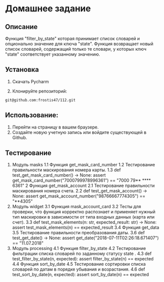# Домашнее задание
## Описание 

Функция "filter_by_state" которая принимает список словарей и опционально значение для ключа "state".
Функция возвращает новый список словарей, содержащий только те словари, у которых ключ 
"state" соответствует указанному значению.


## Установка 


1. Скачать Pycharm

2. Клонируйте репозиторий:

``git@github.com:frostis47/112.git``


## Использование:

1. Перейти на страницу в вашем браузере.
2. Создайте новую учетную запись или войдите существующей в Github.


## Тестирование 
1. Модуль masks 
1.1 Функция get_mask_card_number
1.2 Тестирование правильности маскирования номера карты.
1.3 def test_get_mask_card_number() -> None:
    assert get_mask_card_number("7000799978996361") == "7000 79** **** 6361"
2 Функция get_mask_account
2.1 Тестирование правильности маскирования номера счета.
2.2 def test_get_mask_account() -> None:
    assert get_mask_account_number("98766667774305") == "**4305"
3. Модуль widget
3.1 Функция mask_account_card 
3.2 Тесты для проверки, что функция корректно распознает и применяет нужный тип маскировки в зависимости от типа входных данных (карта или счет).
3.3 def test_mask_elements(n: str, expected_result: str) -> None:
    assert test_mask_elements(n) == expected_result
3.4 Функция get_data
3.5 Тестирование правильности преобразования даты.
3.6 def test_get_date() -> None:
    assert get_date("2018-07-11T02:26:18.671407") == "11.07.2018"
4. Модуль processing
4.1 Функция filter_by_state
4.2 Тестирование фильтрации списка словарей по заданному статусу 
state .
4.3 def test_filter_by_state(n, expected):
    assert filter_by_state(n) == expected
4.4 Функция sort_by_date
4.5 Тестирование сортировки списка словарей по датам в порядке убывания и возрастания.
4.6 def test_sort_by_date(n, expected):
    assert sort_by_date(n) == expected

